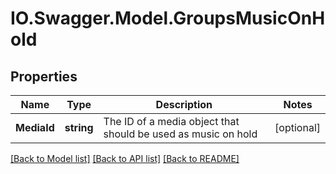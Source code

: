 # IO.Swagger.Model.GroupsMusicOnHold
## Properties

Name | Type | Description | Notes
------------ | ------------- | ------------- | -------------
**MediaId** | **string** | The ID of a media object that should be used as music on hold | [optional] 

[[Back to Model list]](../README.md#documentation-for-models) [[Back to API list]](../README.md#documentation-for-api-endpoints) [[Back to README]](../README.md)


